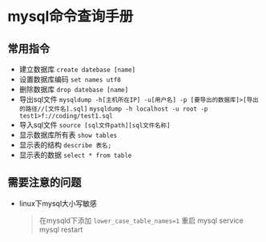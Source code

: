 # mysql命令查询手册
## 常用指令
- 建立数据库
`create datebase [name]`
- 设置数据库编码
`set names utf8`
- 删除数据库
`drop datebase [name]`
- 导出sql文件
`mysqldump -h[主机所在IP] -u[用户名] -p [要导出的数据库]>[导出的路径//[文件名].sql]`
`mysqldump -h localhost -u root -p test1>f://coding/test1.sql`
- 导入sql文件
`source [sql文件path][sql文件名称]`
- 显示数据库所有表
`show tables`
- 显示表的结构
`describe 表名;`
- 显示表的数据
`select * from table`
## 需要注意的问题
- linux下mysql大小写敏感
    >在mysqld下添加
    `lower_case_table_names=1`
    重启 mysql service mysql restart